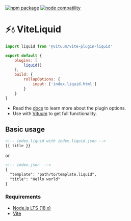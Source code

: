 <a href="https://npmjs.com/package/@vituum/vite-plugin-liquid"><img src="https://img.shields.io/npm/v/@vituum/vite-plugin-liquid.svg" alt="npm package"></a>
<a href="https://nodejs.org/en/about/releases/"><img src="https://img.shields.io/node/v/@vituum/vite-plugin-liquid.svg" alt="node compatility"></a>

# ⚡️💧 ViteLiquid

```js
import liquid from '@vituum/vite-plugin-liquid'

export default {
    plugins: [
        liquid()
    ],
    build: {
        rollupOptions: {
            input: ['index.liquid.html']
        }
    }
}
```

* Read the [docs](https://vituum.dev/plugins/liquid.html) to learn more about the plugin options.
* Use with [Vituum](https://vituum.dev) to get full functionality.

## Basic usage

```html
<!-- index.liquid with index.liquid.json -->
{{ title }}
```
or
```html
<!-- index.json  -->
{
  "template": "path/to/template.liquid",
  "title": "Hello world"
}
```

### Requirements

- [Node.js LTS (18.x)](https://nodejs.org/en/download/)
- [Vite](https://vitejs.dev/)
